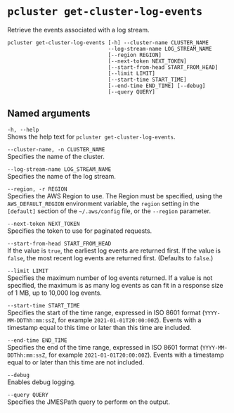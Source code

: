 # `pcluster get-cluster-log-events`<a name="pcluster.get-cluster-log-events-v3"></a>

Retrieve the events associated with a log stream\.

```
pcluster get-cluster-log-events [-h] --cluster-name CLUSTER_NAME
                                --log-stream-name LOG_STREAM_NAME
                                [--region REGION]
                                [--next-token NEXT_TOKEN]
                                [--start-from-head START_FROM_HEAD]
                                [--limit LIMIT]
                                [--start-time START_TIME]
                                [--end-time END_TIME] [--debug]
                                [--query QUERY]
```

## Named arguments<a name="pcluster-v3.get-cluster-log-events.namedargs"></a>

`-h, --help`  
Shows the help text for `pcluster get-cluster-log-events`\.

`--cluster-name, -n CLUSTER_NAME`  
Specifies the name of the cluster\.

`--log-stream-name LOG_STREAM_NAME`  
Specifies the name of the log stream\.

`--region, -r REGION`  
Specifies the AWS Region to use\. The Region must be specified, using the `AWS_DEFAULT_REGION` environment variable, the `region` setting in the `[default]` section of the `~/.aws/config` file, or the `--region` parameter\.

`--next-token NEXT_TOKEN`  
Specifies the token to use for paginated requests\.

`--start-from-head START_FROM_HEAD`  
If the value is `true`, the earliest log events are returned first\. If the value is `false`, the most recent log events are returned first\. \(Defaults to `false`\.\)

`--limit LIMIT`  
Specifies the maximum number of log events returned\. If a value is not specified, the maximum is as many log events as can fit in a response size of 1 MB, up to 10,000 log events\.

`--start-time START_TIME`  
Specifies the start of the time range, expressed in ISO 8601 format \(`YYYY-MM-DDThh:mm:ssZ`, for example `2021-01-01T20:00:00Z`\)\. Events with a timestamp equal to this time or later than this time are included\.

`--end-time END_TIME`  
Specifies the end of the time range, expressed in ISO 8601 format \(`YYYY-MM-DDThh:mm:ssZ`, for example `2021-01-01T20:00:00Z`\)\. Events with a timestamp equal to or later than this time are not included\.

`--debug`  
Enables debug logging\.

`--query QUERY`  
Specifies the JMESPath query to perform on the output\.